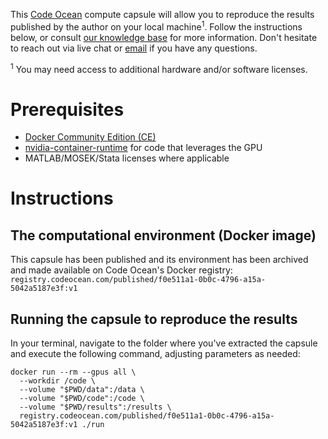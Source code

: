 This [Code Ocean](https://codeocean.com) compute capsule will allow you to reproduce the results published by the author on your local machine<sup>1</sup>. Follow the instructions below, or consult [our knowledge base](https://help.codeocean.com/user-manual/sharing-and-finding-published-capsules/exporting-capsules-and-reproducing-results-on-your-local-machine) for more information. Don't hesitate to reach out via live chat or [email](mailto:support@codeocean.com) if you have any questions.

<sup>1</sup> You may need access to additional hardware and/or software licenses.

# Prerequisites

- [Docker Community Edition (CE)](https://www.docker.com/community-edition)
- [nvidia-container-runtime](https://docs.docker.com/config/containers/resource_constraints/#gpu) for code that leverages the GPU
- MATLAB/MOSEK/Stata licenses where applicable

# Instructions

## The computational environment (Docker image)

This capsule has been published and its environment has been archived and made available on Code Ocean's Docker registry:
`registry.codeocean.com/published/f0e511a1-0b0c-4796-a15a-5042a5187e3f:v1`

## Running the capsule to reproduce the results

In your terminal, navigate to the folder where you've extracted the capsule and execute the following command, adjusting parameters as needed:
```shell
docker run --rm --gpus all \
  --workdir /code \
  --volume "$PWD/data":/data \
  --volume "$PWD/code":/code \
  --volume "$PWD/results":/results \
  registry.codeocean.com/published/f0e511a1-0b0c-4796-a15a-5042a5187e3f:v1 ./run
```

